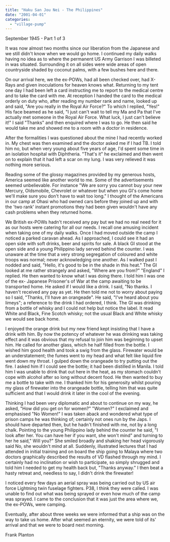 ```yaml
---
title: "Haku San Jou Nei - The Philippines"
date: "2001-04-01"
categories: 
  - "village-pump"
---
```


September 1945 - Part 1 of 3

It was now almost two months since our liberation from the Japanese and we still didn't know when we would go home. I continued my daily walks having no idea as to where the permanent US Army Garrison I was billeted in was situated. Surrounding it on all sides were wide areas of open countryside shaded by coconut palms, with a few bushes here and there.

On our arrival here, we the ex-POWs, had all been checked over, had X-Rays and given inoculations for heaven knows what. Returning to my tent one day I had been left a card instructing me to report to the medical centre and to take the card with me. At reception I handed the card to the medical orderly on duty who, after reading my number rank and name, looked up and said, "Are you really in the Royal Air Force?" To which I replied, "Yes!" His face beamed as he said, "I just can't wait to tell my Ma and Pa that I've actually met someone in the Royal Air Force. What luck, I just can't believe it!" I said "Thanks" and then enquired where I was to go. He then said he would take me and showed me to a room with a doctor in residence.

After the formalities I was questioned about the mine I had recently worked in. My chest was then examined and the doctor asked me if I had TB. I told him no, but when very young about five years of age, I'd spent some time in an isolation hospital with Diphtheria. "That's it" he exclaimed and then went on to explain that it had left a scar on my lung. I was very relieved it was nothing more serious.

Reading some of the glossy magazines provided by my generous hosts, America seemed like another world to me. Some of the advertisements seemed unbelievable. For instance "We are sorry you cannot buy your new Mercury, Oldsmobile, Chevrolet or whatever but when you GI's come home we'll make sure you don't have to wait too long." I thought of the Americans in our camp at Ohasi who had owned cars before they joined up and with the 'two rank' instant promotions they had been given wouldn't have any cash problems when they returned home.

We British ex-POWs hadn't received any pay but we had no real need for it as our hosts were catering for all our needs. I recall one amusing incident when taking one of my daily walks. Once I had moved outside the camp I noticed a parked caravan ahead. As I approached, I could see it had an open side with soft drinks, beer and spirits for sale. A black GI stood at the open side and a young Philippino lady served behind the counter. I was unaware at the time that a very strong segregation of coloured and white troops was normal; never acknowledging one another. As I walked past I nodded and said, "Hello, it's good to be in the shade in this heat." The GI looked at me rather strangely and asked, "Where are you from?" "England" I replied. He then wanted to know what I was doing there. I told him I was one of the ex- Japanese Prisoner's of War at the camp awaiting to be transported home. He asked if I would like a drink. I said, "No thanks. I haven't received any pay as yet. He then told me not to worry about paying so I said, "Thanks, I'll have an orangeade". He said, "I've heard about you limeys"; a reference to the drink I had ordered, I think. The GI was drinking from a bottle of whisky and I could not help but notice the label. It read White and Black, Fine Scotch whisky; not the usual Black and White whisky we would see back home.

I enjoyed the orange drink but my new friend kept insisting that I have a drink with him. By now the potency of whatever he was drinking was taking effect and it was obvious that my refusal to join him was beginning to upset him. He called for another glass, which he half filled from the bottle. I wished him good health and took a swig from the glass. Firewater would be an understatement; the fumes went to my head and what felt like liquid fire went down my throat. I gulped down the orangeade to try putting out the fire. I asked him if I could see the bottle; it had been distilled in Manila. I told him I was unable to drink that out here in the heat, as my stomach couldn't cope with alcohol after so long without decent food. He then wanted to buy me a bottle to take with me. I thanked him for his generosity whilst pouring my glass of firewater into the orangeade bottle, telling him that was quite sufficient and that I would drink it later in the cool of the evening.

Thinking I had been very diplomatic and about to continue on my way, he asked, "How did you get on for women?" "Women?" I exclaimed and emphasised "No Women!" I was taken aback and wondered what type of prison camps he was thinking of; certainly not ones run by the Japs. I should have departed then, but he hadn't finished with me, not by a long chalk. Pointing to the young Philippino lady behind the counter he said, "I look after her. You can have her if you want, she won't mind" and turning to her he said," Will you?" She smiled broadly and shaking her head vigorously said No, she wouldn't mind at all. Suddenly, illustrated lectures that I had attended in initial training and on board the ship going to Malaya where two doctors graphically described the results of VD flashed through my mind. I certainly had no inclination or wish to participate, so simply shrugged and told him I needed to get my health back but, "Thanks anyway." I then beat a hasty retreat and, needless to say, I didn't drink the firewater!

I noticed every few days an aerial spray was being carried out by US air force Lightning twin fuselage fighters. P38, I think they were called. I was unable to find out what was being sprayed or even how much of the camp was sprayed. I came to the conclusion that it was just the area where we, the ex-POWs, were camping.

Eventually, after about three weeks we were informed that a ship was on the way to take us home. After what seemed an eternity, we were told of its' arrival and that we were to board next morning.

Frank Planton
